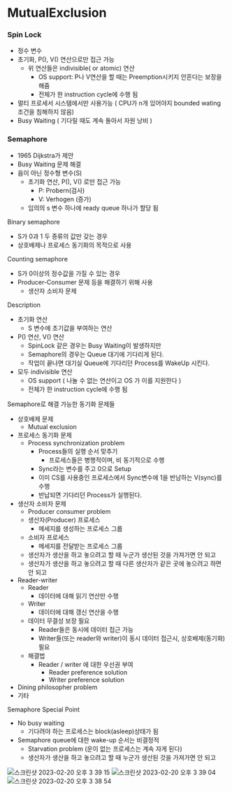 # MutualExclusion 
### Spin Lock 
- 정수 변수
- 초기화, P(), V() 연산으로만 접근 가능
    - 위 연산들은 indivisible( or atomic) 연산
        - OS support: P나 V연산을 할 때는 Preemption시키지 안흔다는 보장을 해줌
        - 전체가 한 instruction cycle에 수행 됨 
- 멀티 프로세서 시스템에서만 사용가능 ( CPU가 n개 있어야지 bounded wating 조건을 침해하지 않음)
- Busy Waiting ( 기다릴 때도 계속 돌아서 자원 낭비 )

### Semaphore 
- 1965 Dijkstra가 제안 
- Busy Waiting 문제 해결 
- 음이 아닌 정수형 변수(S)
    - 초기화 연산, P(), V() 로만 접근 가능
        - P: Probern(검사)
        - V: Verhogen (증가) 
    - 임의의 s 변수 하나에 ready queue 하나가 할당 됨 

Binary semaphore
- S가 0과 1 두 종류의 값만 갖는 경우
- 상호배제나 프로세스 동기화의 목적으로 사용

Counting semaphore
- S가 0이상의 정수값을 가질 수 있는 경우
- Producer-Consumer 문제 등을 해결하기 위해 사용
    - 생산자 소비자 문제 

Description 
- 초기화 연산
    - S 변수에 초기값을 부여하는 연산
- P() 연산, V() 연산
    - SpinLock 같은 경우는 Busy Waiting이 발생하지만
    - Semaphore의 경우는 Queue 대기에 기다리게 된다. 
    - 작업이 끝나면 대기실 Queue에 기다리던 Process를 WakeUp 시킨다. 
- 모두 indivisible 연산 
    - OS support ( 나눌 수 없는 연산이고 OS 가 이를 지원한다 ) 
    - 전체가 한 instruction cycle에 수행 됨

Semaphore로 해결 가능한 동기화 문제들 
- 상호배제 문제
    - Mutual exclusion 
- 프로세스 동기화 문제
    - Process synchronization problem
        - Process들의 실행 순서 맞추기
            - 프로세스들은 병행적이며, 비 동기적으로 수행
        - Sync라는 변수를 주고 0으로 Setup 
        - 이미 CS를 사용중인 프로세스에서 Sync변수에 1을 반남하는 V(sync)를 수행
        - 반납되면 기다리던 Process가 실행된다. 
- 생산자 소비자 문제
    - Producer consumer problem
    - 생산자(Producer) 프로세스
        - 메세지를 생성하는 프로세스 그룹
    - 소비자 프로세스
        - 메세지를 전달받는 프로세스 그룹 
    - 생산자가 생산을 하고 놓으려고 할 때 누군가 생산된 것을 가져가면 안 되고 
    - 생산자가 생산을 하고 놓으려고 할 때 다른 생산자가 같은 곳에 놓으려고 하면 안 되고 
- Reader-writer 
    - Reader
        - 데이터에 대해 읽기 연산만 수행
    - Writer 
        - 데이터에 대해 갱신 연산을 수행
    - 데이터 무결성 보장 필요
        - Reader들은 동시에 데이터 접근 가능
        - Writer들(또는 reader와 writer)이 동시 데이터 접근시, 상호배제(동기화) 필요
    - 해결법
        - Reader / writer 에 대한 우선권 부여
            - Reader preference solution
            - Writer preference solution 
- Dining philosopher problem
- 기타 

Semaphore Special Point 
- No busy waiting 
    - 기다려야 하는 프로세스는 block(asleep)상태가 됨 
- Semaphore queue에 대한 wake-up 순서는 비결정적
    - Starvation problem (운이 없는 프로세스는 계속 자게 된다) 
    - 생산자가 생산을 하고 놓으려고 할 때 누군가 생산된 것을 가져가면 안 되고 

![스크린샷 2023-02-20 오후 3 39 15](https://user-images.githubusercontent.com/60722292/220036284-d2af9acc-4417-4578-af29-6fd883d07b10.png)
![스크린샷 2023-02-20 오후 3 39 04](https://user-images.githubusercontent.com/60722292/220036307-d901c26b-99eb-47a1-9d51-640e94095935.png)
![스크린샷 2023-02-20 오후 3 38 54](https://user-images.githubusercontent.com/60722292/220036319-bcfc35de-49f8-4371-a44c-2268c7c0e54d.png)


